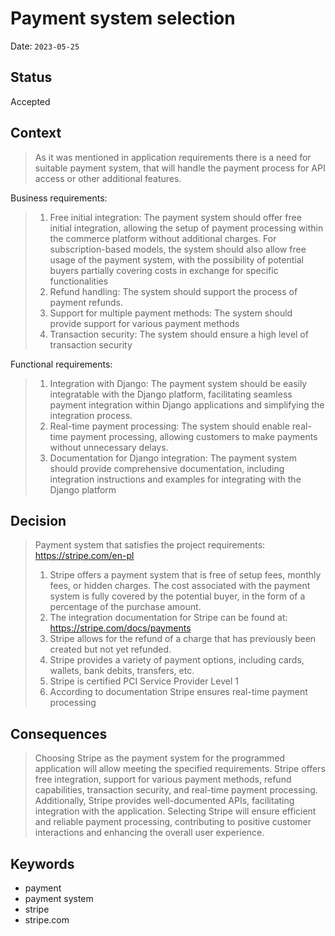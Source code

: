 # Payment system selection
Date: `2023-05-25`
## Status
Accepted
## Context
> As it was mentioned in application requirements there is a need for suitable payment system, that will handle the payment
> process for API access or other additional features.

Business requirements:

> 1. Free initial integration: The payment system should offer free initial integration, allowing the setup of payment processing within the commerce platform without additional charges. For subscription-based models, the system should also allow free usage of the payment system, with the possibility of potential buyers partially covering costs in exchange for specific functionalities
> 2. Refund handling: The system should support the process of payment refunds.
> 3. Support for multiple payment methods: The system should provide support for various payment methods
> 4. Transaction security: The system should ensure a high level of transaction security

Functional requirements:

> 1. Integration with Django: The payment system should be easily integratable with the Django platform, facilitating seamless payment integration within Django applications and simplifying the integration process.
> 2. Real-time payment processing: The system should enable real-time payment processing, allowing customers to make payments without unnecessary delays.
> 3. Documentation for Django integration: The payment system should provide comprehensive documentation, including integration instructions and examples for integrating with the Django platform

## Decision
> Payment system that satisfies the project requirements: 
> https://stripe.com/en-pl
> 1. Stripe offers a payment system that is free of setup fees, monthly fees, or hidden charges. The cost associated with the payment system is fully covered by the potential buyer, in the form of a percentage of the purchase amount.
> 2. The integration documentation for Stripe can be found at: https://stripe.com/docs/payments
> 3. Stripe allows for the refund of a charge that has previously been created but not yet refunded.
> 4. Stripe provides a variety of payment options, including cards, wallets, bank debits, transfers, etc. 
> 5. Stripe is certified PCI Service Provider Level 1
> 6. According to documentation Stripe ensures real-time payment processing

## Consequences
> Choosing Stripe as the payment system for the programmed application will allow meeting the specified requirements. Stripe offers free integration, support for various payment methods, refund capabilities, transaction security, and real-time payment processing. Additionally, Stripe provides well-documented APIs, facilitating integration with the application. Selecting Stripe will ensure efficient and reliable payment processing, contributing to positive customer interactions and enhancing the overall user experience.
## Keywords
- payment
- payment system
- stripe
- stripe.com